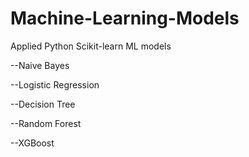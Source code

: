 # Machine-Learning-Models
Applied Python Scikit-learn ML models 

--Naive Bayes

--Logistic Regression

--Decision Tree

--Random Forest

--XGBoost
